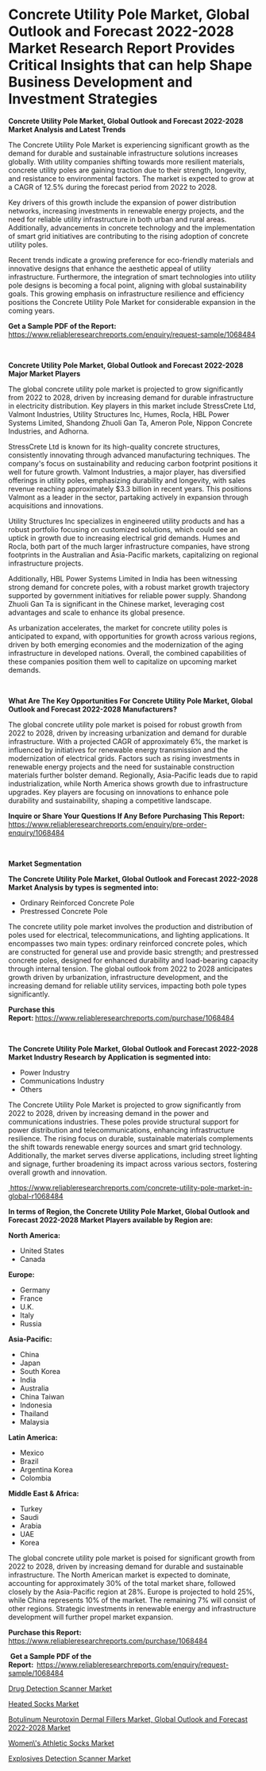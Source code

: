 <p><h1>Concrete Utility Pole Market, Global Outlook and Forecast 2022-2028 Market Research Report Provides Critical Insights that can help Shape Business Development and Investment Strategies</h1></p><p><strong>Concrete Utility Pole Market, Global Outlook and Forecast 2022-2028 Market Analysis and Latest Trends</strong></p>
<p><p>The Concrete Utility Pole Market is experiencing significant growth as the demand for durable and sustainable infrastructure solutions increases globally. With utility companies shifting towards more resilient materials, concrete utility poles are gaining traction due to their strength, longevity, and resistance to environmental factors. The market is expected to grow at a CAGR of 12.5% during the forecast period from 2022 to 2028. </p><p>Key drivers of this growth include the expansion of power distribution networks, increasing investments in renewable energy projects, and the need for reliable utility infrastructure in both urban and rural areas. Additionally, advancements in concrete technology and the implementation of smart grid initiatives are contributing to the rising adoption of concrete utility poles.</p><p>Recent trends indicate a growing preference for eco-friendly materials and innovative designs that enhance the aesthetic appeal of utility infrastructure. Furthermore, the integration of smart technologies into utility pole designs is becoming a focal point, aligning with global sustainability goals. This growing emphasis on infrastructure resilience and efficiency positions the Concrete Utility Pole Market for considerable expansion in the coming years.</p></p>
<p><strong>Get a Sample PDF of the Report:&nbsp;</strong> <a href="https://www.reliableresearchreports.com/enquiry/request-sample/1068484">https://www.reliableresearchreports.com/enquiry/request-sample/1068484</a></p>
<p>&nbsp;</p>
<p><strong>Concrete Utility Pole Market, Global Outlook and Forecast 2022-2028 Major Market Players</strong></p>
<p><p>The global concrete utility pole market is projected to grow significantly from 2022 to 2028, driven by increasing demand for durable infrastructure in electricity distribution. Key players in this market include StressCrete Ltd, Valmont Industries, Utility Structures Inc, Humes, Rocla, HBL Power Systems Limited, Shandong Zhuoli Gan Ta, Ameron Pole, Nippon Concrete Industries, and Adhorna.</p><p>StressCrete Ltd is known for its high-quality concrete structures, consistently innovating through advanced manufacturing techniques. The company's focus on sustainability and reducing carbon footprint positions it well for future growth. Valmont Industries, a major player, has diversified offerings in utility poles, emphasizing durability and longevity, with sales revenue reaching approximately $3.3 billion in recent years. This positions Valmont as a leader in the sector, partaking actively in expansion through acquisitions and innovations.</p><p>Utility Structures Inc specializes in engineered utility products and has a robust portfolio focusing on customized solutions, which could see an uptick in growth due to increasing electrical grid demands. Humes and Rocla, both part of the much larger infrastructure companies, have strong footprints in the Australian and Asia-Pacific markets, capitalizing on regional infrastructure projects.</p><p>Additionally, HBL Power Systems Limited in India has been witnessing strong demand for concrete poles, with a robust market growth trajectory supported by government initiatives for reliable power supply. Shandong Zhuoli Gan Ta is significant in the Chinese market, leveraging cost advantages and scale to enhance its global presence.</p><p>As urbanization accelerates, the market for concrete utility poles is anticipated to expand, with opportunities for growth across various regions, driven by both emerging economies and the modernization of the aging infrastructure in developed nations. Overall, the combined capabilities of these companies position them well to capitalize on upcoming market demands.</p></p>
<p>&nbsp;</p>
<p><strong>What Are The Key Opportunities For Concrete Utility Pole Market, Global Outlook and Forecast 2022-2028 Manufacturers?</strong></p>
<p><p>The global concrete utility pole market is poised for robust growth from 2022 to 2028, driven by increasing urbanization and demand for durable infrastructure. With a projected CAGR of approximately 6%, the market is influenced by initiatives for renewable energy transmission and the modernization of electrical grids. Factors such as rising investments in renewable energy projects and the need for sustainable construction materials further bolster demand. Regionally, Asia-Pacific leads due to rapid industrialization, while North America shows growth due to infrastructure upgrades. Key players are focusing on innovations to enhance pole durability and sustainability, shaping a competitive landscape.</p></p>
<p><strong>Inquire or Share Your Questions If Any Before Purchasing This Report:</strong> <a href="https://www.reliableresearchreports.com/enquiry/pre-order-enquiry/1068484">https://www.reliableresearchreports.com/enquiry/pre-order-enquiry/1068484</a></p>
<p>&nbsp;</p>
<p><strong>Market Segmentation</strong></p>
<p><strong>The Concrete Utility Pole Market, Global Outlook and Forecast 2022-2028 Market Analysis by types is segmented into:</strong></p>
<p><ul><li>Ordinary Reinforced Concrete Pole</li><li>Prestressed Concrete Pole</li></ul></p>
<p><p>The concrete utility pole market involves the production and distribution of poles used for electrical, telecommunications, and lighting applications. It encompasses two main types: ordinary reinforced concrete poles, which are constructed for general use and provide basic strength; and prestressed concrete poles, designed for enhanced durability and load-bearing capacity through internal tension. The global outlook from 2022 to 2028 anticipates growth driven by urbanization, infrastructure development, and the increasing demand for reliable utility services, impacting both pole types significantly.</p></p>
<p><strong>Purchase this Report:&nbsp;</strong><a href="https://www.reliableresearchreports.com/purchase/1068484">https://www.reliableresearchreports.com/purchase/1068484</a></p>
<p>&nbsp;</p>
<p><strong>The Concrete Utility Pole Market, Global Outlook and Forecast 2022-2028 Market Industry Research by Application is segmented into:</strong></p>
<p><ul><li>Power Industry</li><li>Communications Industry</li><li>Others</li></ul></p>
<p><p>The Concrete Utility Pole Market is projected to grow significantly from 2022 to 2028, driven by increasing demand in the power and communications industries. These poles provide structural support for power distribution and telecommunications, enhancing infrastructure resilience. The rising focus on durable, sustainable materials complements the shift towards renewable energy sources and smart grid technology. Additionally, the market serves diverse applications, including street lighting and signage, further broadening its impact across various sectors, fostering overall growth and innovation.</p></p>
<p><a href="https://www.reliableresearchreports.com/concrete-utility-pole-market-in-global-r1068484">&nbsp;https://www.reliableresearchreports.com/concrete-utility-pole-market-in-global-r1068484</a></p>
<p><strong>In terms of Region, the Concrete Utility Pole Market, Global Outlook and Forecast 2022-2028 Market Players available by Region are:</strong></p>
<p>
    <p> <strong> North America: </strong>
        <ul>
            <li>United States</li>
            <li>Canada</li>
        </ul>
        </p> 
    <p> <strong> Europe: </strong>
        <ul>
            <li>Germany</li>
            <li>France</li>
            <li>U.K.</li>
            <li>Italy</li>
            <li>Russia</li>
        </ul>
        </p> 
    <p> <strong> Asia-Pacific: </strong>
        <ul>
            <li>China</li>
            <li>Japan</li>
            <li>South Korea</li>
            <li>India</li>
            <li>Australia</li>
            <li>China Taiwan</li>
            <li>Indonesia</li>
            <li>Thailand</li>
            <li>Malaysia</li>
        </ul>
        </p> 
    <p> <strong> Latin America: </strong>
        <ul>
            <li>Mexico</li>
            <li>Brazil</li>
            <li>Argentina Korea</li>
            <li>Colombia</li>
        </ul>
        </p> 
    <p> <strong> Middle East & Africa: </strong>
        <ul>
            <li>Turkey</li>
            <li>Saudi</li>
            <li>Arabia</li>
            <li>UAE</li>
            <li>Korea</li>
        </ul>
    </p>
    </p>
<p><p>The global concrete utility pole market is poised for significant growth from 2022 to 2028, driven by increasing demand for durable and sustainable infrastructure. The North American market is expected to dominate, accounting for approximately 30% of the total market share, followed closely by the Asia-Pacific region at 28%. Europe is projected to hold 25%, while China represents 10% of the market. The remaining 7% will consist of other regions. Strategic investments in renewable energy and infrastructure development will further propel market expansion.</p></p>
<p><strong>Purchase this Report: </strong><a href="https://www.reliableresearchreports.com/purchase/1068484">https://www.reliableresearchreports.com/purchase/1068484</a></p>
<p>&nbsp;<strong>Get a Sample PDF of the Report:&nbsp;&nbsp;</strong><a href="https://www.reliableresearchreports.com/enquiry/request-sample/1068484">https://www.reliableresearchreports.com/enquiry/request-sample/1068484</a></p>
<p><strong></strong></p>
<p><p><a href="https://issuu.com/reportprime-2/docs/drug-detection-scanner-market-size-_d98e4edf652dcf">Drug Detection Scanner Market</a></p><p><a href="https://www.linkedin.com/pulse/heated-socks-market-research-report-forecast-growth-prospects-tnerc?trackingId=CXlz456JSqSTQqZoWSQLzg%3D%3D">Heated Socks Market</a></p><p><a href="https://github.com/AKSHATREPORTPRIME/Market-Research-Report-List-6/blob/main/botulinum-neurotoxin-dermal-fillers-market-global-outlook-and-forecast-2022-2028-market.md">Botulinum Neurotoxin Dermal Fillers Market, Global Outlook and Forecast 2022-2028 Market</a></p><p><a href="https://medium.com/@ornellwebster/women-s-athletic-socks-market-size-is-growing-at-cagr-of-11-9-f54842543788">Women\'s Athletic Socks Market</a></p><p><a href="https://issuu.com/reportprime-2/docs/explosives-detection-scanner-market_42f42d43de6217">Explosives Detection Scanner Market</a></p></p>
